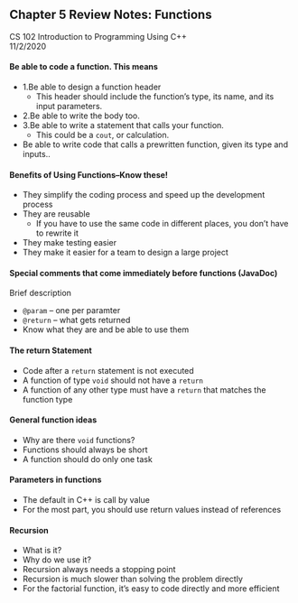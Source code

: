 ## Chapter 5 Review Notes: Functions
CS 102 Introduction to Programming Using C++  
11/2/2020  

#### Be able to code a function.  This means
- 1.Be able to design a function header
	- This header should include the function’s type, its name, and its input parameters.
- 2.Be able to write the body too.
- 3.Be able to write a statement that calls your function.
	- This could be a ```cout```, or calculation.
- Be able to write code that calls a prewritten function, given its type and inputs..

#### Benefits of Using Functions–Know these!
- They simplify the coding process and speed up the development process
- They are reusable
	- If you have to use the same code in different places, you don’t have to rewrite it
- They make testing easier
- They make it easier for a team to design a large project

#### Special comments that come immediately before functions (JavaDoc)
Brief description
- ```@param``` – one per paramter
- ```@return``` – what gets returned
- Know what they are and be able to use them

#### The return Statement
- Code after a ```return``` statement is not executed
- A function of type ```void``` should not have a ```return```
- A function of any other type must have a ```return``` that matches the function type

#### General function ideas
- Why are there ```void``` functions?
- Functions should always be short
- A function should do only one task
 
#### Parameters in functions
- The default in C++ is call by value
- For the most part, you should use return values instead of references

#### Recursion
- What is it?
- Why do we use it?
- Recursion always needs a stopping point
- Recursion is much slower than solving the problem directly
- For the factorial function, it’s easy to code directly and more efficient
